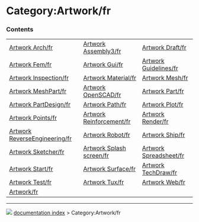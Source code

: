 # Category:Artwork/fr


### Contents

|     |     |     |
| --- | --- | --- |
| [Artwork Arch/fr](Artwork_Arch/fr.md) | [Artwork Assembly3/fr](Artwork_Assembly3/fr.md) | [Artwork Draft/fr](Artwork_Draft/fr.md) |
| [Artwork Fem/fr](Artwork_Fem/fr.md) | [Artwork Gui/fr](Artwork_Gui/fr.md) | [Artwork Guidelines/fr](Artwork_Guidelines/fr.md) |
| [Artwork Inspection/fr](Artwork_Inspection/fr.md) | [Artwork Material/fr](Artwork_Material/fr.md) | [Artwork Mesh/fr](Artwork_Mesh/fr.md) |
| [Artwork MeshPart/fr](Artwork_MeshPart/fr.md) | [Artwork OpenSCAD/fr](Artwork_OpenSCAD/fr.md) | [Artwork Part/fr](Artwork_Part/fr.md) |
| [Artwork PartDesign/fr](Artwork_PartDesign/fr.md) | [Artwork Path/fr](Artwork_Path/fr.md) | [Artwork Plot/fr](Artwork_Plot/fr.md) |
| [Artwork Points/fr](Artwork_Points/fr.md) | [Artwork Reinforcement/fr](Artwork_Reinforcement/fr.md) | [Artwork Render/fr](Artwork_Render/fr.md) |
| [Artwork ReverseEngineering/fr](Artwork_ReverseEngineering/fr.md) | [Artwork Robot/fr](Artwork_Robot/fr.md) | [Artwork Ship/fr](Artwork_Ship/fr.md) |
| [Artwork Sketcher/fr](Artwork_Sketcher/fr.md) | [Artwork Splash screen/fr](Artwork_Splash_screen/fr.md) | [Artwork Spreadsheet/fr](Artwork_Spreadsheet/fr.md) |
| [Artwork Start/fr](Artwork_Start/fr.md) | [Artwork Surface/fr](Artwork_Surface/fr.md) | [Artwork TechDraw/fr](Artwork_TechDraw/fr.md) |
| [Artwork Test/fr](Artwork_Test/fr.md) | [Artwork Tux/fr](Artwork_Tux/fr.md) | [Artwork Web/fr](Artwork_Web/fr.md) |
| [Artwork/fr](Artwork/fr.md) |



---
![](images/Right_arrow.png) [documentation index](../README.md) > Category:Artwork/fr
